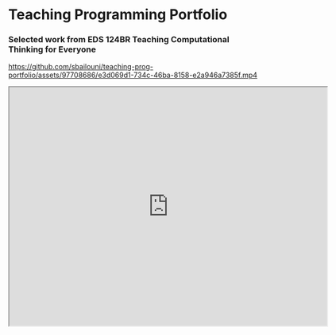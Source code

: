 
# Teaching Programming Portfolio

### Selected work from EDS 124BR Teaching Computational Thinking for Everyone

https://github.com/sbailouni/teaching-prog-portfolio/assets/97708686/e3d069d1-734c-46ba-8158-e2a946a7385f.mp4

<iframe src="https://github.com/sbailouni/teaching-prog-portfolio/assets/97708686/e3d069d1-734c-46ba-8158-e2a946a7385f.mp4" width="640" height="480" allow="autoplay"></iframe>
